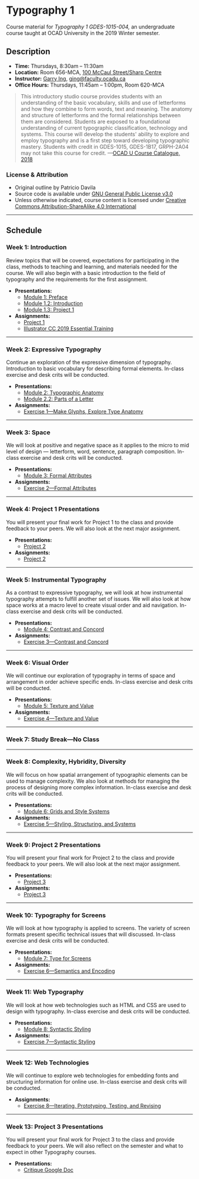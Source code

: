 # Typography 1

Course material for _Typography 1 GDES-1015-004,_ an undergraduate course taught at OCAD University in the 2019 Winter semester.

## Description

- **Time:** Thursdays, 8:30am – 11:30am
- **Location:**  Room 656-MCA, [100 McCaul Street/Sharp Centre](https://goo.gl/maps/FvQJx42HD262)
- **Instructor:** [Garry Ing](https://garrying.com), [ging@faculty.ocadu.ca](mailto:ging@faculty.ocadu.ca)
- **Office Hours:** Thursdays, 11:45am – 1:00pm, Room 620-MCA

> This introductory studio course provides students with an understanding of the basic vocabulary, skills and use of letterforms and how they combine to form words, text and meaning. The anatomy and structure of letterforms and the formal relationships between them are considered. Students are exposed to a foundational understanding of current typographic classification, technology and systems. This course will develop the students' ability to explore and employ typography and is a first step toward developing typographic mastery. Students with credit in GDES-1015, GDES-1B17, GRPH-2A04 may not take this course for credit. —[OCAD U Course Catalogue, 2018](https://selfservice.ocadu.ca/Student/Courses)

### License & Attribution

- Original outline by Patricio Davila
- Source code is available under [GNU General Public License v3.0](./LICENSE)
- Unless otherwise indicated, course content is licensed under [Creative Commons Attribution-ShareAlike 4.0 International](https://creativecommons.org/licenses/by-sa/4.0/)

___

## Schedule

### Week 1: Introduction

Review topics that will be covered, expectations for participating in the class, methods to teaching and learning, and materials needed for the course. We will also begin with a basic introduction to the field of typography and the requirements for the first assignment.

- **Presentations:**
    - [Module 1: Preface](#)
    - [Module 1.2: Introduction](#)
    - [Module 1.3: Project 1](#)
- **Assignments:**
    - [Project 1](#)
    - [Illustrator CC 2019 Essential Training](#)

___

### Week 2: Expressive Typography

Continue an exploration of the expressive dimension of typography. Introduction to basic vocabulary for describing formal elements. In-class exercise and desk crits will be conducted.

- **Presentations:**
    - [Module 2: Typographic Anatomy](#)
    - [Module 2.2: Parts of a Letter](#)
- **Assignments:**
    - [Exercise 1—Make Glyphs, Explore Type Anatomy](./assignments/excersise-1-make-glyphs-explore-type-anatomy.md)

___

### Week 3: Space

We will look at positive and negative space as it applies to the micro to mid level of design — letterform, word, sentence, paragraph composition. In-class exercise and desk crits will be conducted.

- **Presentations:**
    - [Module 3: Formal Attributes](#)
- **Assignments:**
    - [Exercise 2—Formal Attributes](./assignments/exercise-2-formal-attributes.md)

___

### Week 4: Project 1 Presentations

You will present your final work for Project 1 to the class and provide feedback to your peers. We will also look at the next major assignment.

- **Presentations:**
    - [Project 2](#)
- **Assignments:**
    - [Project 2](#)

___

### Week 5: Instrumental Typography

As a contrast to expressive typography, we will look at how instrumental typography attempts to fulfill another set of issues. We will also look at how space works at a macro level to create visual order and aid navigation. In-class exercise and desk crits will be conducted.

- **Presentations:**
    - [Module 4: Contrast and Concord](#)
- **Assignments:**
    - [Exercise 3—Contrast and Concord](./assignments/exercise-3-contrast-concord.md)

___

### Week 6: Visual Order

We will continue our exploration of typography in terms of space and arrangement in order achieve specific ends. In-class exercise and desk crits will be conducted.

- **Presentations:**
    - [Module 5: Texture and Value](#)
- **Assignments:**
    - [Exercise 4—Texture and Value](./assignments/exercise-4-texture-value.md)

___

### Week 7: Study Break—No Class

___

### Week 8: Complexity, Hybridity, Diversity

We will focus on how spatial arrangement of typographic elements can be used to manage complexity. We also look at methods for managing the process of designing more complex information. In-class exercise and desk crits will be conducted.

- **Presentations:**
    - [Module 6: Grids and Style Systems](#)
- **Assignments:**
    - [Exercise 5—Styling, Structuring, and Systems](./assignments/exercise-5-styling-structuring-systems.md)

___

### Week 9: Project 2 Presentations

You will present your final work for Project 2 to the class and provide feedback to your peers. We will also look at the next major assignment.

- **Presentations:**
    - [Project 3](#)
- **Assignments:**
    - [Project 3](#)

___

### Week 10: Typography for Screens

We will look at how typography is applied to screens. The variety of screen formats present specific technical issues that will discussed. In-class exercise and desk crits will be conducted.

- **Presentations:**
    - [Module 7: Type for Screens](#)
- **Assignments:**
  - [Exercise 6—Semantics and Encoding](./assignments/exercise-6-semantics-encodin.md)

___

### Week 11: Web Typography

We will look at how web technologies such as HTML and CSS are used to design with typography. In-class exercise and desk crits will be conducted.

- **Presentations:**
    - [Module 8: Syntactic Styling](#)
- **Assignments:**
  - [Exercise 7—Syntactic Styling](./assignments/exercise-7-syntatic-styling.md)

___

### Week 12: Web Technologies

We will continue to explore web technologies for embedding fonts and structuring information for online use. In-class exercise and desk crits will be conducted.

- **Assignments:**
  - [Exercise 8—Iterating, Prototyping, Testing, and Revising](./assignments/exercise-8-iterating-prototyping-testing-revising.md)

___

### Week 13: Project 3 Presentations

You will present your final work for Project 3 to the class and provide feedback to your peers. We will also reflect on the semester and what to expect in other Typography courses.

- **Presentations:**
    - [Critique Google Doc](https://docs.google.com/document/d/1zAoJYZVURqyN68Qr3ZHRDseyyzfi8Ax95rcDXzkwau8/edit?usp=sharing)
